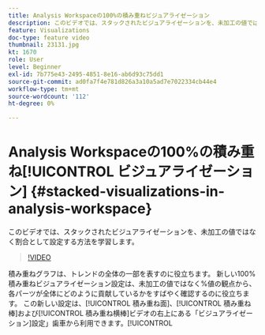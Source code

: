 ```yaml
---
title: Analysis Workspaceの100%の積み重ねビジュアライゼーション
description: このビデオでは、スタックされたビジュアライゼーションを、未加工の値ではなく割合として設定する方法を学習します。
feature: Visualizations
doc-type: feature video
thumbnail: 23131.jpg
kt: 1670
role: User
level: Beginner
exl-id: 7b775e43-2495-4851-8e16-ab6d93c75dd1
source-git-commit: ad0fa7f4e781d826a3a10a5ad7e7022334cb44e4
workflow-type: tm+mt
source-wordcount: '112'
ht-degree: 0%

---
```


# Analysis Workspaceの100%の積み重ね[!UICONTROL ビジュアライゼーション] {#stacked-visualizations-in-analysis-workspace}

このビデオでは、スタックされたビジュアライゼーションを、未加工の値ではなく割合として設定する方法を学習します。

>[!VIDEO](https://video.tv.adobe.com/v/23131/?quality=12)

積み重ねグラフは、トレンドの全体の一部を表すのに役立ちます。 新しい100%積み重ねビジュアライゼーション設定は、未加工の値ではなく%値の観点から、各パーツが全体にどのように貢献しているかをすばやく確認するのに役立ちます。 この新しい設定は、[!UICONTROL 積み重ね面]、[!UICONTROL 積み重ね棒]および[!UICONTROL 積み重ね横棒]ビデオの右上にある「ビジュアライゼーション]設定」歯車から利用できます。[!UICONTROL 
